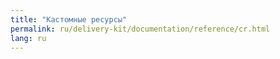 ```yaml
---
title: "Кастомные ресурсы"
permalink: ru/delivery-kit/documentation/reference/cr.html
lang: ru
---
```


